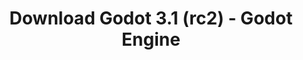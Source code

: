 ---
# Generated by /tools/generators/src/download_archive_generator !!! do not edit by hand !!!
title: 'Download Godot 3.1 (rc2) - Godot Engine'
type: 'download/archive'
name: '3.1'
flavor: 'rc2'
release_date: '2019-03-11T03:00:00-00:00'
release_notes: 'article/release-candidate-godot-3-1-rc-2/'
primaryPlatforms:
  - 'android.apk'
  - 'macos.universal'
  - 'windows.64'
  - 'linux_server.headless.64'
  - 'web'
  - 'templates'
links:
  android.apk:
    name: 'android.apk'
    title: 'Android'
    caption: 'Universal APK (ARM64 + ARMv7 + x86_64 + x86)'
    tags:
      - 'APK download'
      - 'ARM64/v7'
      - 'x86 (64 & 32 bit)'
    hosts:
      github_builds:
        regular: 'https://github.com/godotengine/godot-builds/releases/download/3.1-rc2/Godot_v3.1-rc2_android_editor.apk'
        mono: '#'
      github:
        regular: 'https://github.com/godotengine/godot/releases/download/3.1-rc2/Godot_v3.1-rc2_android_editor.apk'
        mono: '#'
  macos.universal:
    name: 'macos.universal'
    title: 'macOS'
    caption: 'Universal (x86_64 + Apple Silicon)'
    tags:
      - 'Intel/Apple Silicon'
      - '64 bit'
    hosts:
      github_builds:
        regular: 'https://github.com/godotengine/godot-builds/releases/download/3.1-rc2/Godot_v3.1-rc2_osx.universal.zip'
        mono: 'https://github.com/godotengine/godot-builds/releases/download/3.1-rc2/Godot_v3.1-rc2_mono_osx.universal.zip'
      github:
        regular: 'https://github.com/godotengine/godot/releases/download/3.1-rc2/Godot_v3.1-rc2_osx.universal.zip'
        mono: 'https://github.com/godotengine/godot/releases/download/3.1-rc2/Godot_v3.1-rc2_mono_osx.universal.zip'
  windows.64:
    name: 'windows.64'
    title: 'Windows'
    caption: 'Standard (x86_64)'
    tags:
      - '64 bit'
    hosts:
      github_builds:
        regular: 'https://github.com/godotengine/godot-builds/releases/download/3.1-rc2/Godot_v3.1-rc2_win64.exe.zip'
        mono: 'https://github.com/godotengine/godot-builds/releases/download/3.1-rc2/Godot_v3.1-rc2_mono_win64.zip'
      github:
        regular: 'https://github.com/godotengine/godot/releases/download/3.1-rc2/Godot_v3.1-rc2_win64.exe.zip'
        mono: 'https://github.com/godotengine/godot/releases/download/3.1-rc2/Godot_v3.1-rc2_mono_win64.zip'
  linux_server.headless.64:
    name: 'linux_server.headless.64'
    title: 'Linux Server'
    caption: 'Headless (x86_64)'
    tags:
      - '64 bit'
      - 'Headless'
    hosts:
      github_builds:
        regular: 'https://github.com/godotengine/godot-builds/releases/download/3.1-rc2/Godot_v3.1-rc2_linux_headless.64.zip'
        mono: 'https://github.com/godotengine/godot-builds/releases/download/3.1-rc2/Godot_v3.1-rc2_mono_linux_headless_64.zip'
      github:
        regular: 'https://github.com/godotengine/godot/releases/download/3.1-rc2/Godot_v3.1-rc2_linux_headless.64.zip'
        mono: 'https://github.com/godotengine/godot/releases/download/3.1-rc2/Godot_v3.1-rc2_mono_linux_headless_64.zip'
  web:
    name: 'web'
    title: 'Web editor'
    caption: ''
    tags:
      - 'Self-hosted'
      - 'Cross-platform'
    hosts:
      github_builds:
        regular: 'https://github.com/godotengine/godot-builds/releases/download/3.1-rc2/Godot_v3.1-rc2_web_editor.zip'
        mono: '#'
      github:
        regular: 'https://github.com/godotengine/godot/releases/download/3.1-rc2/Godot_v3.1-rc2_web_editor.zip'
        mono: '#'
  linux.64:
    name: 'linux.64'
    title: 'Linux'
    caption: 'Standard (x86_64)'
    tags:
      - '64 bit'
    hosts:
      github_builds:
        regular: 'https://github.com/godotengine/godot-builds/releases/download/3.1-rc2/Godot_v3.1-rc2_x11.64.zip'
        mono: 'https://github.com/godotengine/godot-builds/releases/download/3.1-rc2/Godot_v3.1-rc2_mono_x11_64.zip'
      github:
        regular: 'https://github.com/godotengine/godot/releases/download/3.1-rc2/Godot_v3.1-rc2_x11.64.zip'
        mono: 'https://github.com/godotengine/godot/releases/download/3.1-rc2/Godot_v3.1-rc2_mono_x11_64.zip'
  linux.32:
    name: 'linux.32'
    title: 'Linux'
    caption: 'Standard (x86)'
    tags:
      - '32 bit'
    hosts:
      github_builds:
        regular: 'https://github.com/godotengine/godot-builds/releases/download/3.1-rc2/Godot_v3.1-rc2_x11.32.zip'
        mono: 'https://github.com/godotengine/godot-builds/releases/download/3.1-rc2/Godot_v3.1-rc2_mono_x11_32.zip'
      github:
        regular: 'https://github.com/godotengine/godot/releases/download/3.1-rc2/Godot_v3.1-rc2_x11.32.zip'
        mono: 'https://github.com/godotengine/godot/releases/download/3.1-rc2/Godot_v3.1-rc2_mono_x11_32.zip'
  windows.32:
    name: 'windows.32'
    title: 'Windows'
    caption: 'Standard (x86)'
    tags:
      - '32 bit'
    hosts:
      github_builds:
        regular: 'https://github.com/godotengine/godot-builds/releases/download/3.1-rc2/Godot_v3.1-rc2_win32.exe.zip'
        mono: 'https://github.com/godotengine/godot-builds/releases/download/3.1-rc2/Godot_v3.1-rc2_mono_win32.zip'
      github:
        regular: 'https://github.com/godotengine/godot/releases/download/3.1-rc2/Godot_v3.1-rc2_win32.exe.zip'
        mono: 'https://github.com/godotengine/godot/releases/download/3.1-rc2/Godot_v3.1-rc2_mono_win32.zip'
  linux_server.64:
    name: 'linux_server.64'
    title: 'Linux Server'
    caption: 'Standard (x86_64)'
    tags:
      - '64 bit'
    hosts:
      github_builds:
        regular: 'https://github.com/godotengine/godot-builds/releases/download/3.1-rc2/Godot_v3.1-rc2_linux_server.64.zip'
        mono: 'https://github.com/godotengine/godot-builds/releases/download/3.1-rc2/Godot_v3.1-rc2_mono_linux_server_64.zip'
      github:
        regular: 'https://github.com/godotengine/godot/releases/download/3.1-rc2/Godot_v3.1-rc2_linux_server.64.zip'
        mono: 'https://github.com/godotengine/godot/releases/download/3.1-rc2/Godot_v3.1-rc2_mono_linux_server_64.zip'
  aar_library:
    name: 'aar_library'
    title: 'AAR library'
    caption: ''
    tags:
      - 'Android plugins'
      - 'Java'
      - 'Kotlin'
    hosts:
      github_builds:
        regular: 'https://github.com/godotengine/godot-builds/releases/download/3.1-rc2/godot-lib.3.1.rc2.release.aar'
        mono: 'https://github.com/godotengine/godot-builds/releases/download/3.1-rc2/godot-lib.3.1.rc2.mono.release.aar'
      github:
        regular: 'https://github.com/godotengine/godot/releases/download/3.1-rc2/godot-lib.3.1.rc2.release.aar'
        mono: 'https://github.com/godotengine/godot/releases/download/3.1-rc2/godot-lib.3.1.rc2.mono.release.aar'
  templates:
    name: 'templates'
    title: 'Export templates'
    caption: ''
    tags:
      - 'Used to export your games to all supported platforms'
    hosts:
      github_builds:
        regular: 'https://github.com/godotengine/godot-builds/releases/download/3.1-rc2/Godot_v3.1-rc2_export_templates.tpz'
        mono: 'https://github.com/godotengine/godot-builds/releases/download/3.1-rc2/Godot_v3.1-rc2_mono_export_templates.tpz'
      github:
        regular: 'https://github.com/godotengine/godot/releases/download/3.1-rc2/Godot_v3.1-rc2_export_templates.tpz'
        mono: 'https://github.com/godotengine/godot/releases/download/3.1-rc2/Godot_v3.1-rc2_mono_export_templates.tpz'
---